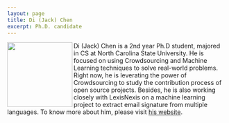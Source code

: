 ```yaml
---
layout: page
title: Di (Jack) Chen
excerpt: Ph.D. candidate
---
```


 
<img align="left" width="150"
src="http://dichen.me/images/Jack.jpg">
Di (Jack) Chen is a 2nd year Ph.D student, majored in CS at North Carolina State University. He is focused on using Crowdsourcing and Machine Learning techniques to solve real-world problems. Right now, he is leverating the power of Crowdsourcing to study the contribution process of open source projects. Besides, he is also working closely with LexisNexis on a machine learning project to extract email signature from multiple languages. To know more about him, please visit [his website](http://dichen.me/).

